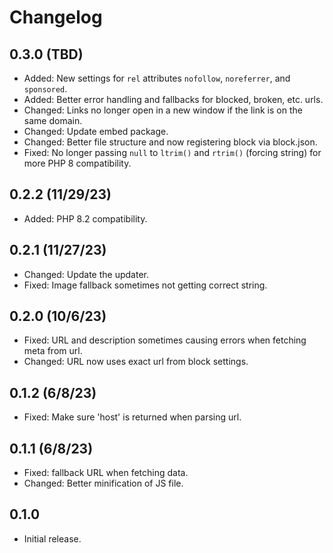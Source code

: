 # Changelog

## 0.3.0 (TBD)
* Added: New settings for `rel` attributes `nofollow`, `noreferrer`, and `sponsored`.
* Added: Better error handling and fallbacks for blocked, broken, etc. urls.
* Changed: Links no longer open in a new window if the link is on the same domain.
* Changed: Update embed package.
* Changed: Better file structure and now registering block via block.json.
* Fixed: No longer passing `null` to `ltrim()` and `rtrim()` (forcing string) for more PHP 8 compatibility.

## 0.2.2 (11/29/23)
* Added: PHP 8.2 compatibility.

## 0.2.1 (11/27/23)
* Changed: Update the updater.
* Fixed: Image fallback sometimes not getting correct string.

## 0.2.0 (10/6/23)
* Fixed: URL and description sometimes causing errors when fetching meta from url.
* Changed: URL now uses exact url from block settings.

## 0.1.2 (6/8/23)
* Fixed: Make sure 'host' is returned when parsing url.

## 0.1.1 (6/8/23)
* Fixed: fallback URL when fetching data.
* Changed: Better minification of JS file.

## 0.1.0
* Initial release.

